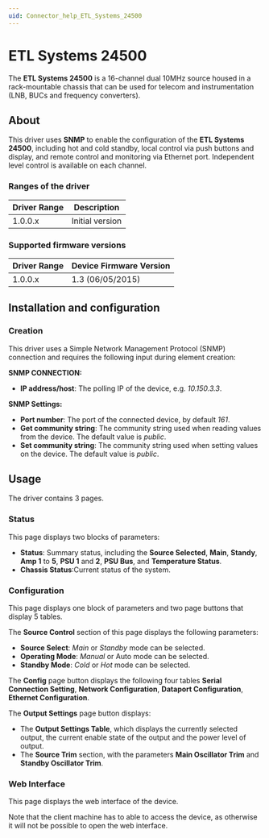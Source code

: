 ```yaml
---
uid: Connector_help_ETL_Systems_24500
---
```


# ETL Systems 24500

The **ETL Systems 24500** is a 16-channel dual 10MHz source housed in a rack-mountable chassis that can be used for telecom and instrumentation (LNB, BUCs and frequency converters).

## About

This driver uses **SNMP** to enable the configuration of the **ETL Systems 24500**, including hot and cold standby, local control via push buttons and display, and remote control and monitoring via Ethernet port. Independent level control is available on each channel.

### Ranges of the driver

| **Driver Range** | **Description** |
|------------------|-----------------|
| 1.0.0.x          | Initial version |

### Supported firmware versions

| **Driver Range** | **Device Firmware Version** |
|------------------|-----------------------------|
| 1.0.0.x          | 1.3 (06/05/2015)            |

## Installation and configuration

### Creation

This driver uses a Simple Network Management Protocol (SNMP) connection and requires the following input during element creation:

**SNMP CONNECTION:**

- **IP address/host**: The polling IP of the device, e.g. *10.150.3.3*.

**SNMP Settings:**

- **Port number**: The port of the connected device, by default *161*.
- **Get community string**: The community string used when reading values from the device. The default value is *public*.
- **Set community string**: The community string used when setting values on the device. The default value is *public*.

## Usage

The driver contains 3 pages.

### Status

This page displays two blocks of parameters:

- **Status**: Summary status, including the **Source Selected**, **Main**, **Standy**, **Amp 1** to **5**, **PSU 1** and **2**, **PSU Bus**, and **Temperature Status**.
- **Chassis Status**:Current status of the system.

### Configuration

This page displays one block of parameters and two page buttons that display 5 tables.

The **Source Control** section of this page displays the following parameters:

- **Source Select**: *Main* or *Standby* mode can be selected.
- **Operating Mode**: *Manual* or Auto mode can be selected.
- **Standby Mode**: *Cold* or *Hot* mode can be selected.

The **Config** page button displays the following four tables **Serial Connection Setting**, **Network Configuration**, **Dataport Configuration**, **Ethernet Configuration**.

The **Output Settings** page button displays:

- The **Output Settings Table**, which displays the currently selected output, the current enable state of the output and the power level of output.
- The **Source Trim** section, with the parameters **Main Oscillator Trim** and **Standby Oscillator Trim**.

### Web Interface

This page displays the web interface of the device.

Note that the client machine has to able to access the device, as otherwise it will not be possible to open the web interface.
